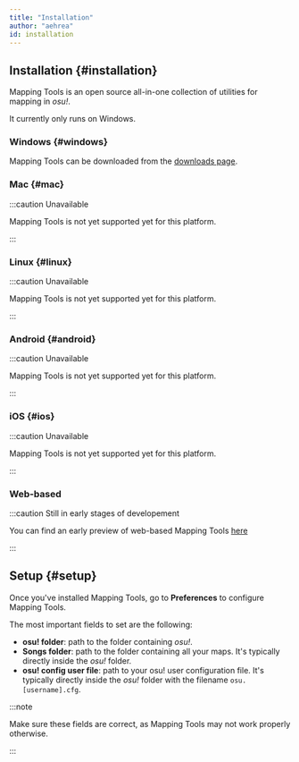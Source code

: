 ```yaml
---
title: "Installation"
author: "aehrea"
id: installation
---
```


## Installation {#installation}

Mapping Tools is an open source all-in-one collection of utilities for mapping in _osu!_.

It currently only runs on Windows.

### Windows {#windows}

Mapping Tools can be downloaded from the [downloads page](/download).

### Mac {#mac}

:::caution Unavailable

Mapping Tools is not yet supported yet for this platform.

:::

### Linux {#linux}

:::caution Unavailable

Mapping Tools is not yet supported yet for this platform.

:::

### Android {#android}

:::caution Unavailable

Mapping Tools is not yet supported yet for this platform.

:::

### iOS {#ios}

:::caution Unavailable

Mapping Tools is not yet supported yet for this platform.

:::

### Web-based

:::caution Still in early stages of developement

You can find an early preview of web-based Mapping Tools [here](https://misakura-rin.github.io/mapping-tools-web/)

:::

## Setup {#setup}

Once you've installed Mapping Tools, go to **Preferences** to configure Mapping Tools.

The most important fields to set are the following:

- **osu! folder**: path to the folder containing _osu!_.
- **Songs folder**: path to the folder containing all your maps. It's typically directly inside the _osu!_ folder.
- **osu! config user file**: path to your osu! user configuration file. It's typically directly inside the _osu!_ folder with the filename `osu.[username].cfg`.

:::note

Make sure these fields are correct, as Mapping Tools may not work properly otherwise.

:::
